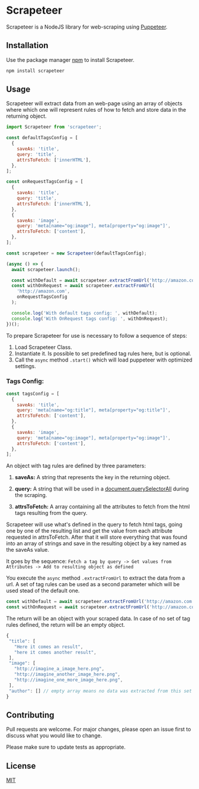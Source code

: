 # Scrapeteer

Scrapeteer is a NodeJS library for web-scraping using [Puppeteer](https://www.npmjs.com/package/puppeteer).

## Installation

Use the package manager [npm](https://www.npmjs.com/) to install Scrapeteer.

```bash
npm install scrapeteer
```

## Usage

Scrapeteer will extract data from an web-page using an array of objects where which one will represent rules of how to fetch and store data in the returning object.

```javascript
import Scrapeteer from 'scrapeteer';

const defaultTagsConfig = [
  {
    saveAs: 'title',
    query: 'title',
    attrsToFetch: ['innerHTML'],
  },
];

const onRequestTagsConfig = [
  {
    saveAs: 'title',
    query: 'title',
    attrsToFetch: ['innerHTML'],
  },
  {
    saveAs: 'image',
    query: 'meta[name="og:image"], meta[property="og:image"]',
    attrsToFetch: ['content'],
  },
];

const scrapeteer = new Scrapeteer(defaultTagsConfig);

(async () => {
  await scrapeteer.launch();

  const withDefault = await scrapeteer.extractFromUrl('http://amazon.com');
  const withOnRequest = await scrapeteer.extractFromUrl(
    'http://amazon.com',
    onRequestTagsConfig
  );

  console.log('With default tags config: ', withDefault);
  console.log('With OnRequest tags config: ', withOnRequest);
})();
```

To prepare Scrapeteer for use is necessary to follow a sequence of steps:

1. Load Scrapeteer Class.
2. Instantiate it. Is possible to set predefined tag rules here, but is optional.
3. Call the `async` method `.start()` which will load puppeteer with optimized settings.

### Tags Config:

```javascript
const tagsConfig = [
  {
    saveAs: 'title',
    query: 'meta[name="og:title"], meta[property="og:title"]',
    attrsToFetch: ['content'],
  },
  {
    saveAs: 'image',
    query: 'meta[name="og:image"], meta[property="og:image"]',
    attrsToFetch: ['content'],
  },
];
```

An object with tag rules are defined by three parameters:

1. **saveAs:** A string that represents the key in the returning object.

2. **query:** A string that will be used in a [document.querySelectorAll](https://developer.mozilla.org/en-US/docs/Web/API/Document/querySelectorAll) during the scraping.

3. **attrsToFetch:** A array containing all the attributes to fetch from the html tags resulting from the query.

Scrapeteer will use what's defined in the query to fetch html tags, going one by one of the resulting list and get the value from each attribute requested in attrsToFetch. After that it will store everything that was found into an array of strings and save in the resulting object by a key named as the saveAs value.

It goes by the sequence: `Fetch a tag by query -> Get values from Attributes -> Add to resulting object as defined`

You execute the `async` method `.extractFromUrl` to extract the data from a url. A set of tag rules can be used as a second parameter which will be used stead of the default one.

```Javascript
const withDefault = await scrapeteer.extractFromUrl('http://amazon.com') // Goes with default
const withOnRequest = await scrapeteer.extractFromUrl('http://amazon.com', onRequestTagsConfig)
```

The return will be an object with your scraped data. In case of no set of tag rules defined, the return will be an empty object.

```javascript
{
 "title": [
   "Here it comes an result",
   "here it comes another result",
 ],
 "image": [
   "http://imagine_a_image_here.png",
   "http://imagine_another_image_here.png",
   "http://imagine_one_more_image_here.png",
 ],
 "author": [] // empty array means no data was extracted from this set of tag rules
}
```

## Contributing

Pull requests are welcome. For major changes, please open an issue first to discuss what you would like to change.

Please make sure to update tests as appropriate.

## License

[MIT](https://choosealicense.com/licenses/mit/)
